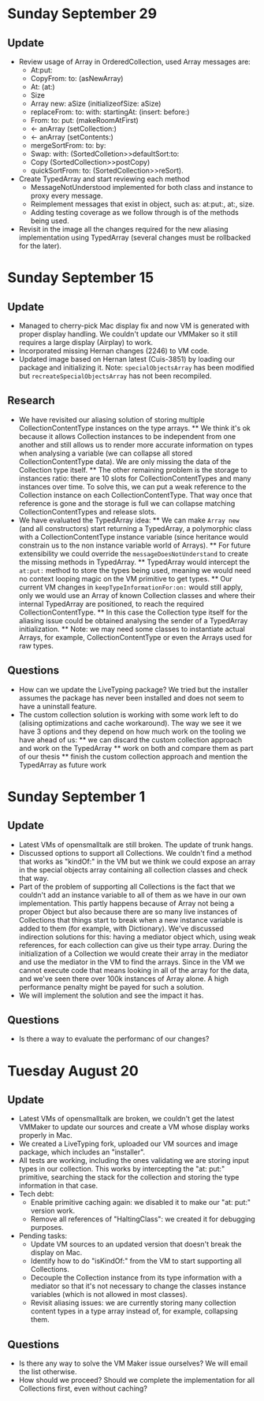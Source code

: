 # Sunday September 29

## Update

* Review usage of Array in OrderedCollection, used Array messages are:
    * At:put:
    * CopyFrom: to: (asNewArray)
    * At: (at:)
    * Size
    * Array new: aSize (initializeofSize: aSize)
    * replaceFrom: to: with: startingAt: (insert: before:)
    * From: to: put: (makeRoomAtFirst)
    * <- anArray (setCollection:)
    * <- anArray (setContents:)
    * mergeSortFrom: to: by: 
    * Swap: with: (SortedColletion>>defaultSort:to:
    * Copy (SortedCollection>>postCopy)
    * quickSortFrom: to: (SortedCollection>>reSort).
* Create TypedArray and start reviewing each method
    * MessageNotUnderstood implemented for both class and instance to proxy every message.
    * Reimplement messages that exist in object, such as: at:put:, at:, size.
    * Adding testing coverage as we follow through is of the methods being used.
* Revisit in the image all the changes required for the new aliasing implementation using TypedArray (several changes must be rollbacked for the later).

# Sunday September 15

## Update

* Managed to cherry-pick Mac display fix and now VM is generated with proper display handling. We couldn't update our VMMaker so it still requires a large display (Airplay) to work.
* Incorporated missing Hernan changes (2246) to VM code.
* Updated image based on Hernan latest (Cuis-3851) by loading our package and initializing it. Note: `specialObjectsArray` has been modified but `recreateSpecialObjectsArray` has not been recompiled.

## Research

* We have revisited our aliasing solution of storing multiple CollectionContentType instances on the type arrays.
** We think it's ok because it allows Collection instances to be independent from one another and still allows us to render more accurate information on types when analysing a variable (we can collapse all stored CollectionContentType data). We are only missing the data of the Collection type itself. 
** The other remaining problem is the storage to instances ratio: there are 10 slots for CollectionContentTypes and many instances over time. To solve this, we can put a weak reference to the Collection instance on each CollectionContentType. That way once that reference is gone and the storage is full we can collapse matching CollectionContentTypes and release slots.
* We have evaluated the TypedArray idea:
** We can make `Array new` (and all constructors) start returning a TypedArray, a polymorphic class with a CollectionContentType instance variable (since heritance would constrain us to the non instance variable world of Arrays).
** For future extensibility we could override the `messageDoesNotUnderstand` to create the missing methods in TypedArray.
** TypedArray would intercept the `at:put:` method to store the types being used, meaning we would need no context looping magic on the VM primitive to get types.
** Our current VM changes in `keepTypeInformationFor:on:` would still apply, only we would use an Array of known Collection classes and where their internal TypedArray are positioned, to reach the required CollectionContentType.
** In this case the Collection type itself for the aliasing issue could be obtained analysing the sender of a TypedArray initialization.
** Note: we may need some classes to instantiate actual Arrays, for example, CollectionContentType or even the Arrays used for raw types.

## Questions

* How can we update the LiveTyping package? We tried but the installer assumes the package has never been installed and does not seem to have a uninstall feature.
* The custom collection solution is working with some work left to do (alising optimizations and cache workaround). The way we see it we have 3 options and they depend on how much work on the tooling we have ahead of us:
** we can discard the custom collection approach and work on the TypedArray
** work on both and compare them as part of our thesis
** finish the custom collection approach and mention the TypedArray as future work

# Sunday September 1

## Update

* Latest VMs of opensmalltalk are still broken. The update of trunk hangs.
* Discussed options to support all Collections. We couldn't find a method that works as "kindOf:" in the VM but we think we could expose an array in the special objects array containing all collection classes and check that way.
* Part of the problem of supporting all Collections is the fact that we couldn't add an instance variable to all of them as we have in our own implementation. This partly happens because of Array not being a proper Object but also because there are so many live instances of Collections that things start to break when a new instance variable is added to them (for example, with Dictionary). We've discussed indirection solutions for this: having a mediator object which, using weak references, for each collection can give us their type array. During the initialization of a Collection we would create their array in the mediator and use the mediator in the VM to find the arrays. Since in the VM we cannot execute code that means looking in all of the array for the data, and we've seen there over 100k instances of Array alone. A high performance penalty might be payed for such a solution.
* We will implement the solution and see the impact it has.

## Questions

* Is there a way to evaluate the performanc of our changes?

# Tuesday August 20

## Update

* Latest VMs of opensmalltalk are broken, we couldn't get the latest VMMaker to update our sources and create a VM whose display works properly in Mac.
* We created a LiveTyping fork, uploaded our VM sources and image package, which includes an "installer". 
* All tests are working, including the ones validating we are storing input types in our collection. This works by intercepting the "at: put:" primitive, searching the stack for the collection and storing the type information in that case. 
* Tech debt:
	* Enable primitive caching again: we disabled it to make our "at: put:" version work.
	* Remove all references of "HaltingClass": we created it for debugging purposes.
* Pending tasks:
	* Update VM sources to an updated version that doesn't break the display on Mac.
	* Identify how to do "isKindOf:" from the VM to start supporting all Collections.
	* Decouple the Collection instance from its type information with a mediator so that it's not necessary to change the classes instance variables (which is not allowed in most classes).
	* Revisit aliasing issues: we are currently storing many collection content types in a type array instead of, for example, collapsing them.

## Questions

* Is there any way to solve the VM Maker issue ourselves? We will email the list otherwise.
* How should we proceed? Should we complete the implementation for all Collections first, even without caching?

